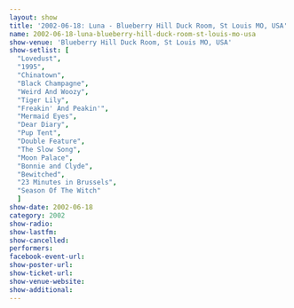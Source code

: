 ```yaml
---
layout: show
title: '2002-06-18: Luna - Blueberry Hill Duck Room, St Louis MO, USA'
name: 2002-06-18-luna-blueberry-hill-duck-room-st-louis-mo-usa
show-venue: 'Blueberry Hill Duck Room, St Louis MO, USA'
show-setlist: [
  "Lovedust",
  "1995",
  "Chinatown",
  "Black Champagne",
  "Weird And Woozy",
  "Tiger Lily",
  "Freakin' And Peakin'",
  "Mermaid Eyes",
  "Dear Diary",
  "Pup Tent",
  "Double Feature",
  "The Slow Song",
  "Moon Palace",
  "Bonnie and Clyde",
  "Bewitched",
  "23 Minutes in Brussels",
  "Season Of The Witch"
  ]
show-date: 2002-06-18
category: 2002
show-radio: 
show-lastfm: 
show-cancelled: 
performers: 
facebook-event-url: 
show-poster-url: 
show-ticket-url: 
show-venue-website: 
show-additional: 
---
```


